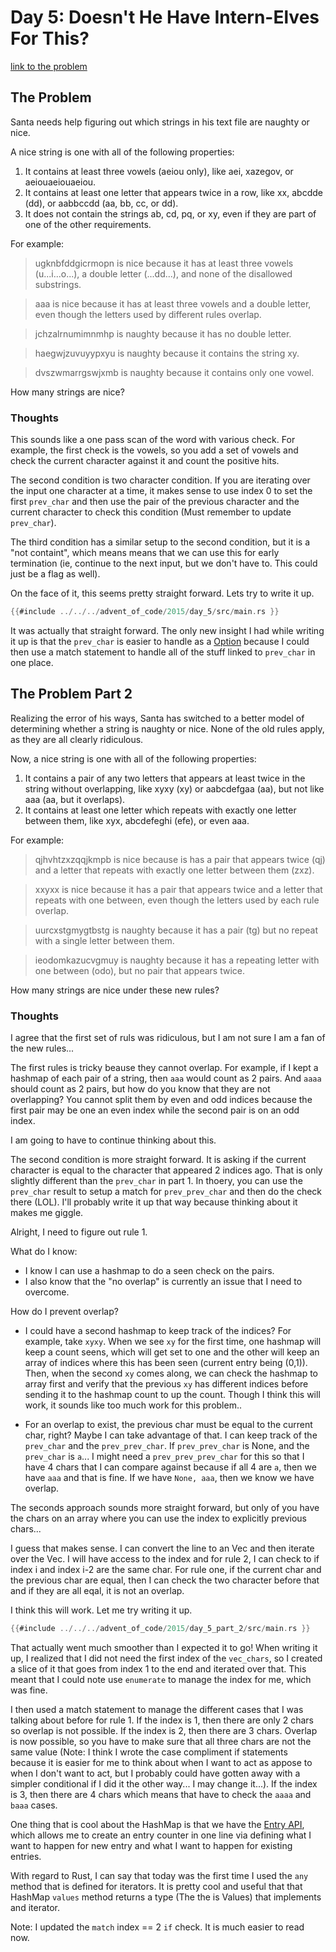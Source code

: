 # Day 5: Doesn't He Have Intern-Elves For This?

[link to the problem](https://adventofcode.com/2015/day/5)

## The Problem

Santa needs help figuring out which strings in his text file are naughty or nice.

A nice string is one with all of the following properties:

1. It contains at least three vowels (aeiou only), like aei, xazegov, or aeiouaeiouaeiou.
2. It contains at least one letter that appears twice in a row, like xx, abcdde (dd), or aabbccdd (aa, bb, cc, or dd).
3. It does not contain the strings ab, cd, pq, or xy, even if they are part of one of the other requirements.

For example:
> ugknbfddgicrmopn is nice because it has at least three vowels (u...i...o...), a double letter (...dd...), and none of the disallowed substrings.

> aaa is nice because it has at least three vowels and a double letter, even though the letters used by different rules overlap.

> jchzalrnumimnmhp is naughty because it has no double letter.

> haegwjzuvuyypxyu is naughty because it contains the string xy.

> dvszwmarrgswjxmb is naughty because it contains only one vowel.

How many strings are nice?

### Thoughts

This sounds like a one pass scan of the word with various check. For example, the first check is the vowels, so you add a set of vowels and check the current character against it and count the positive hits.

The second condition is two character condition. If you are iterating over the input one character at a time, it makes sense to use index 0 to set the first `prev_char` and then use the pair of the previous character and the current character to check this condition (Must remember to update `prev_char`).

The third condition has a similar setup to the second condition, but it is a "not containt", which means means that we can use this for early termination (ie, continue to the next input, but we don't have to. This could just be a flag as well).

On the face of it, this seems pretty straight forward. Lets try to write it up.

```rust
{{#include ../../../advent_of_code/2015/day_5/src/main.rs }}
```

It was actually that straight forward. The only new insight I had while writing it up is that the `prev_char` is easier to handle as a [Option](https://doc.rust-lang.org/std/option/enum.Option.html) because I could then use a match statement to handle all of the stuff linked to `prev_char` in one place.

## The Problem Part 2

Realizing the error of his ways, Santa has switched to a better model of determining whether a string is naughty or nice. None of the old rules apply, as they are all clearly ridiculous.

Now, a nice string is one with all of the following properties:

1. It contains a pair of any two letters that appears at least twice in the string without overlapping, like xyxy (xy) or aabcdefgaa (aa), but not like aaa (aa, but it overlaps).
2. It contains at least one letter which repeats with exactly one letter between them, like xyx, abcdefeghi (efe), or even aaa.

For example:

> qjhvhtzxzqqjkmpb is nice because is has a pair that appears twice (qj) and a letter that repeats with exactly one letter between them (zxz).

> xxyxx is nice because it has a pair that appears twice and a letter that repeats with one between, even though the letters used by each rule overlap.

> uurcxstgmygtbstg is naughty because it has a pair (tg) but no repeat with a single letter between them.

> ieodomkazucvgmuy is naughty because it has a repeating letter with one between (odo), but no pair that appears twice.

How many strings are nice under these new rules?

### Thoughts

I agree that the first set of ruls was ridiculous, but I am not sure I am a fan of the new rules...

The first rules is tricky beause they cannot overlap. For example, if I kept a hashmap of each pair of a string, then `aaa` would count as 2 pairs. And `aaaa` should count as 2 pairs, but how do you know that they are not overlapping? You cannot split them by even and odd indices because the first pair may be one an even index while the second pair is on an odd index.

I am going to have to continue thinking about this.

The second condition is more straight forward. It is asking if the current character is equal to the character that appeared 2 indices ago. That is only slightly different than the `prev_char` in part 1. In thoery, you can use the `prev_char` result to setup a match for `prev_prev_char` and then do the check there (LOL). I'll probably write it up that way because thinking about it makes me giggle.

Alright, I need to figure out rule 1.

What do I know:
- I know I can use a hashmap to do a seen check on the pairs.
- I also know that the "no overlap" is currently an issue that I need to overcome.

How do I prevent overlap?
- I could have a second hashmap to keep track of the indices? For example, take
`xyxy`. When we see `xy` for the first time, one hashmap will keep a count seens, which will get set to one and the other will keep an array of indices where this has been seen (current entry being (0,1)). Then, when the second `xy` comes along, we can check the hashmap to array first and verify that the previous `xy` has different indices before sending it to the hashmap count to up the count. Though I think this will work, it sounds like too much work for this problem..

- For an overlap to exist, the previous char must be equal to the current char, right? Maybe I can take advantage of that. I can keep track of the `prev_char` and the `prev_prev_char`. If `prev_prev_char` is None, and the `prev_char` is `a`... I might need a `prev_prev_prev_char` for this so that I have 4 chars that I can compare against because if all 4 are `a`, then we have `aaa` and that is fine. If we have `None, aaa`, then we know we have overlap.

The seconds approach sounds more straight forward, but only of you have the chars on an array where you can use the index to explicitly previous chars... 

I guess that makes sense. I can convert the line to an Vec<chars> and then iterate over the Vec. I will have access to the index and for rule 2, I can check to if index i and index i-2 are the same char. For rule one, if the current char and the previous char are equal, then I can check the two character before that and if they are all eqal, it is not an overlap.

I think this will work. Let me try writing it up.


```rust
{{#include ../../../advent_of_code/2015/day_5_part_2/src/main.rs }}
```

That actually went much smoother than I expected it to go! When writing it up, I realized that I did not need the first index of the `vec_chars`, so I created a slice of it that goes from index 1 to the end and iterated over that. This meant that I could note use `enumerate` to manage the index for me, which was fine.

I then used a match statement to manage the different cases that I was talking about before for rule 1. If the index is 1, then there are only 2 chars so overlap is not possible. If the index is 2, then there are 3 chars. Overlap is now possible, so you have to make sure that all three chars are not the same value (Note: I think I wrote the case compliment if statements because it is easier for me to think about when I want to act as appose to when I don't want to act, but I probably could have gotten away with a simpler conditional if I did it the other way... I may change it...). If the index is 3, then there are 4 chars which means that have to check the `aaaa` and `baaa` cases.

One thing that is cool about the HashMap is that we have the [Entry API](https://doc.rust-lang.org/std/collections/struct.HashMap.html#method.entry), which allows me to create an entry counter in one line via defining what I want to happen for new entry and what I want to happen for existing entries.

With regard to Rust, I can say that today was the first time I used the `any` method that is defined for iterators. It is pretty cool and useful that that HashMap `values` method returns a type (The the is Values) that implements and iterator. 


Note: I updated the `match` index == 2 `if` check. It is much easier to read now.
